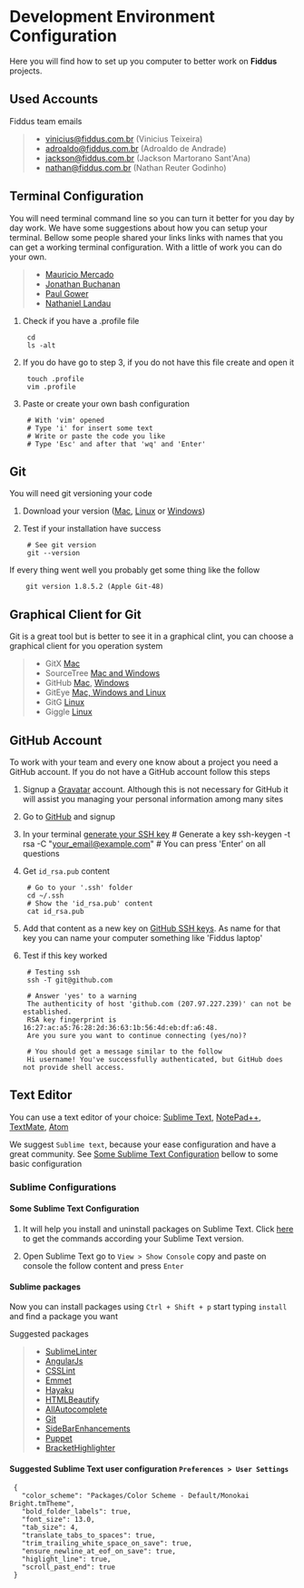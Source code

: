 # Development Environment Configuration


Here you will find how to set up you computer to better work on **Fiddus** projects.

## Used Accounts

Fiddus team emails

> - <vinicius@fiddus.com.br> (Vinicius Teixeira)
> - <adroaldo@fiddus.com.br> (Adroaldo de Andrade)
> - <jackson@fiddus.com.br> (Jackson Martorano Sant'Ana)
> - <nathan@fiddus.com.br> (Nathan Reuter Godinho)


## Terminal Configuration

You will need terminal command line so you can turn it better for you day by day work. We have some suggestions about how you can setup your terminal. Bellow some people shared your links links with names that you can get a working terminal configuration. With a little of work you can do your own.

> - [Mauricio Mercado](https://gist.github.com/maumercado/3354613)
> - [Jonathan Buchanan](https://gist.github.com/insin/1425703)
> - [Paul Gower](https://github.com/pmgower/Mac-Profile-Settings-bash/blob/master/.bash_profile)
> - [Nathaniel Landau](http://natelandau.com/my-mac-osx-bash_profile/)

1. Check if you have a .profile file

        cd
        ls -alt

2. If you do have go to step 3, if you do not have this file create and open it

        touch .profile
        vim .profile

3. Paste or create your own bash configuration

        # With 'vim' opened
        # Type 'i' for insert some text
        # Write or paste the code you like
        # Type 'Esc' and after that 'wq' and 'Enter'


## Git

You will need git versioning your code

1. Download your version ([Mac](http://git-scm.com/download/mac), [Linux](http://git-scm.com/download/linux) or [Windows](http://git-scm.com/download/windows))

2. Test if your installation have success

        # See git version
        git --version

  If every thing went well you probably get some thing like the follow

        git version 1.8.5.2 (Apple Git-48)


## Graphical Client for Git

Git is a great tool but is better to see it in a graphical clint, you can choose a graphical client for you operation system

> - GitX [Mac](http://rowanj.github.io/gitx/)
> - SourceTree [Mac and Windows](http://www.sourcetreeapp.com/)
> - GitHub [Mac](https://mac.github.com/), [Windows](https://windows.github.com/)
> - GitEye [Mac, Windows and Linux](http://www.collab.net/downloads/giteye)
> - GitG [Linux](https://wiki.gnome.org/Apps/Gitg/)
> - Giggle [Linux](https://wiki.gnome.org/Apps/giggle/)

## GitHub Account

To work with your team and every one know about a project you need a GitHub account. If you do not have a GitHub account follow this steps

1. Signup a [Gravatar](https://en.gravatar.com/) account. Although this is not necessary for GitHub it will assist you managing your personal information among many sites

2. Go to [GitHub](https://github.com/) and signup

3. In your terminal [generate your SSH key](https://help.github.com/articles/generating-ssh-keys)
        # Generate a key
        ssh-keygen -t rsa -C "your_email@example.com"
        # You can press 'Enter' on all questions

4. Get `id_rsa.pub` content

        # Go to your '.ssh' folder
        cd ~/.ssh
        # Show the 'id_rsa.pub' content
        cat id_rsa.pub

5. Add that content as a new key on [GitHub SSH keys](https://github.com/settings/ssh). As name for that key you can name your computer something like 'Fiddus laptop'

6. Test if this key worked

        # Testing ssh
        ssh -T git@github.com

        # Answer 'yes' to a warning
        The authenticity of host 'github.com (207.97.227.239)' can not be established.
        RSA key fingerprint is 16:27:ac:a5:76:28:2d:36:63:1b:56:4d:eb:df:a6:48.
        Are you sure you want to continue connecting (yes/no)?
        
        # You should get a message similar to the follow
        Hi username! You've successfully authenticated, but GitHub does not provide shell access.

## Text Editor

You can use a text editor of your choice: [Sublime Text](http://www.sublimetext.com/), [NotePad++](http://notepad-plus-plus.org/), [TextMate](http://macromates.com/), [Atom](https://atom.io/)

We suggest `Sublime text`, because your ease configuration and have a great community. See [Some Sublime Text Configuration](#sublime) bellow to some basic configuration


### Sublime Configurations

#### Some Sublime Text Configuration

1. It will help you install and uninstall packages on Sublime Text. Click [here](https://sublime.wbond.net/installation) to get the commands according your Sublime Text version.

2. Open Sublime Text go to `View > Show Console` copy and paste on console the follow content and press `Enter`


#### Sublime packages

Now you can install packages using `Ctrl + Shift + p` start typing `install` and find a package you want

Suggested packages

> - [SublimeLinter](https://github.com/SublimeLinter/SublimeLinter-for-ST2)
> - [AngularJs](https://github.com/angular-ui/AngularJS-sublime-package)
> - [CSSLint](https://github.com/austinhappel/sublime-csslint)
> - [Emmet](https://github.com/sergeche/emmet-sublime)
> - [Hayaku](https://github.com/hayaku/hayaku)
> - [HTMLBeautify](https://github.com/rareyman/HTMLBeautify)
> - [AllAutocomplete](https://github.com/alienhard/SublimeAllAutocomplete)
> - [Git](https://sublime.wbond.net/packages/Git)
> - [SideBarEnhancements](https://sublime.wbond.net/packages/SideBarEnhancements)
> - [Puppet](https://sublime.wbond.net/packages/Puppet)
> - [BracketHighlighter](https://sublime.wbond.net/packages/BracketHighlighter)


#### Suggested Sublime Text user configuration `Preferences > User Settings`

     {
       "color_scheme": "Packages/Color Scheme - Default/Monokai Bright.tmTheme",
       "bold_folder_labels": true,
       "font_size": 13.0,
       "tab_size": 4,
       "translate_tabs_to_spaces": true,
       "trim_trailing_white_space_on_save": true,
       "ensure_newline_at_eof_on_save": true,
       "higlight_line": true,
       "scroll_past_end": true
     }

